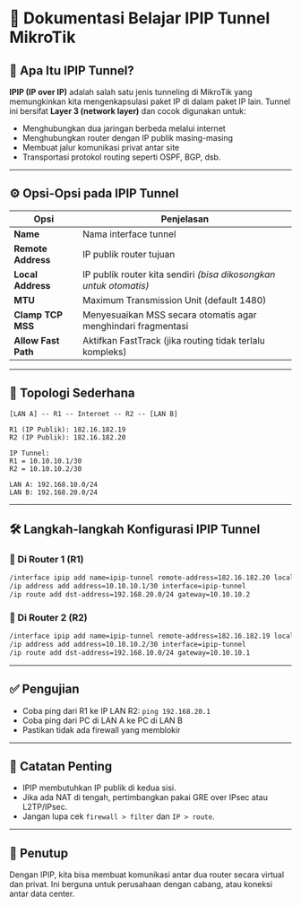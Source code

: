 
# 📘 Dokumentasi Belajar IPIP Tunnel MikroTik

## 🧠 Apa Itu IPIP Tunnel?

**IPIP (IP over IP)** adalah salah satu jenis tunneling di MikroTik yang memungkinkan kita mengenkapsulasi paket IP di dalam paket IP lain. Tunnel ini bersifat **Layer 3 (network layer)** dan cocok digunakan untuk:

- Menghubungkan dua jaringan berbeda melalui internet
- Menghubungkan router dengan IP publik masing-masing
- Membuat jalur komunikasi privat antar site
- Transportasi protokol routing seperti OSPF, BGP, dsb.

---

## ⚙️ Opsi-Opsi pada IPIP Tunnel

| Opsi              | Penjelasan |
|-------------------|------------|
| **Name**          | Nama interface tunnel |
| **Remote Address**| IP publik router tujuan |
| **Local Address** | IP publik router kita sendiri *(bisa dikosongkan untuk otomatis)* |
| **MTU**           | Maximum Transmission Unit (default 1480) |
| **Clamp TCP MSS** | Menyesuaikan MSS secara otomatis agar menghindari fragmentasi |
| **Allow Fast Path** | Aktifkan FastTrack (jika routing tidak terlalu kompleks) |

---

## 🧭 Topologi Sederhana

```
[LAN A] -- R1 -- Internet -- R2 -- [LAN B]

R1 (IP Publik): 182.16.182.19
R2 (IP Publik): 182.16.182.20

IP Tunnel: 
R1 = 10.10.10.1/30
R2 = 10.10.10.2/30

LAN A: 192.168.10.0/24
LAN B: 192.168.20.0/24
```

---

## 🛠️ Langkah-langkah Konfigurasi IPIP Tunnel

### 🔹 Di Router 1 (R1)

```bash
/interface ipip add name=ipip-tunnel remote-address=182.16.182.20 local-address=182.16.182.19
/ip address add address=10.10.10.1/30 interface=ipip-tunnel
/ip route add dst-address=192.168.20.0/24 gateway=10.10.10.2
```

### 🔹 Di Router 2 (R2)

```bash
/interface ipip add name=ipip-tunnel remote-address=182.16.182.19 local-address=182.16.182.20
/ip address add address=10.10.10.2/30 interface=ipip-tunnel
/ip route add dst-address=192.168.10.0/24 gateway=10.10.10.1
```

---

## ✅ Pengujian

- Coba ping dari R1 ke IP LAN R2: `ping 192.168.20.1`
- Coba ping dari PC di LAN A ke PC di LAN B
- Pastikan tidak ada firewall yang memblokir

---

## 🧠 Catatan Penting

- IPIP membutuhkan IP publik di kedua sisi.
- Jika ada NAT di tengah, pertimbangkan pakai GRE over IPsec atau L2TP/IPsec.
- Jangan lupa cek `firewall > filter` dan `IP > route`.

---

## 📝 Penutup

Dengan IPIP, kita bisa membuat komunikasi antar dua router secara virtual dan privat. Ini berguna untuk perusahaan dengan cabang, atau koneksi antar data center.

